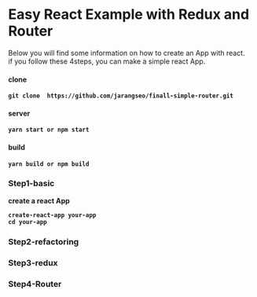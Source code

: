 # Easy React Example with Redux and Router
Below you will find some information on how to create an App with react.<br>
if you follow these 4steps, you can make a simple react App.<b>

#### clone
```
git clone  https://github.com/jarangseo/finall-simple-router.git
```

#### server
```
yarn start or npm start
```

#### build
```
yarn build or npm build
```

### Step1-basic
create a react App
```
create-react-app your-app
cd your-app
```

### Step2-refactoring

### Step3-redux

### Step4-Router